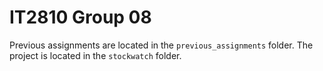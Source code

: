 # IT2810 Group 08
Previous assignments are located in the `previous_assignments` folder.
The project is located in the `stockwatch` folder.
